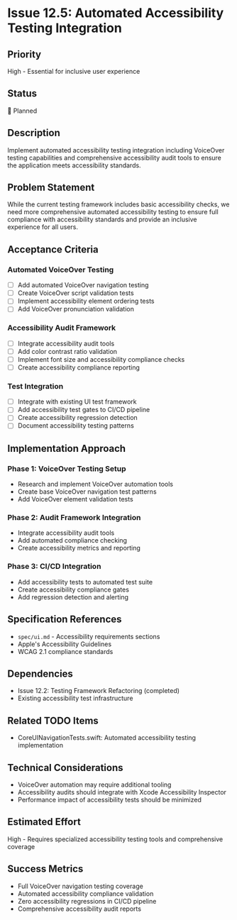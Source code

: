 # Issue 12.5: Automated Accessibility Testing Integration

## Priority
High - Essential for inclusive user experience

## Status
🔄 Planned

## Description
Implement automated accessibility testing integration including VoiceOver testing capabilities and comprehensive accessibility audit tools to ensure the application meets accessibility standards.

## Problem Statement
While the current testing framework includes basic accessibility checks, we need more comprehensive automated accessibility testing to ensure full compliance with accessibility standards and provide an inclusive experience for all users.

## Acceptance Criteria

### Automated VoiceOver Testing
- [ ] Add automated VoiceOver navigation testing
- [ ] Create VoiceOver script validation tests
- [ ] Implement accessibility element ordering tests
- [ ] Add VoiceOver pronunciation validation

### Accessibility Audit Framework
- [ ] Integrate accessibility audit tools
- [ ] Add color contrast ratio validation
- [ ] Implement font size and accessibility compliance checks
- [ ] Create accessibility compliance reporting

### Test Integration
- [ ] Integrate with existing UI test framework
- [ ] Add accessibility test gates to CI/CD pipeline
- [ ] Create accessibility regression detection
- [ ] Document accessibility testing patterns

## Implementation Approach

### Phase 1: VoiceOver Testing Setup
- Research and implement VoiceOver automation tools
- Create base VoiceOver navigation test patterns
- Add VoiceOver element validation tests

### Phase 2: Audit Framework Integration
- Integrate accessibility audit tools
- Add automated compliance checking
- Create accessibility metrics and reporting

### Phase 3: CI/CD Integration
- Add accessibility tests to automated test suite
- Create accessibility compliance gates
- Add regression detection and alerting

## Specification References
- `spec/ui.md` - Accessibility requirements sections
- Apple's Accessibility Guidelines
- WCAG 2.1 compliance standards

## Dependencies
- Issue 12.2: Testing Framework Refactoring (completed)
- Existing accessibility test infrastructure

## Related TODO Items
- CoreUINavigationTests.swift: Automated accessibility testing implementation

## Technical Considerations
- VoiceOver automation may require additional tooling
- Accessibility audits should integrate with Xcode Accessibility Inspector
- Performance impact of accessibility tests should be minimized

## Estimated Effort
High - Requires specialized accessibility testing tools and comprehensive coverage

## Success Metrics
- Full VoiceOver navigation testing coverage
- Automated accessibility compliance validation
- Zero accessibility regressions in CI/CD pipeline
- Comprehensive accessibility audit reports
